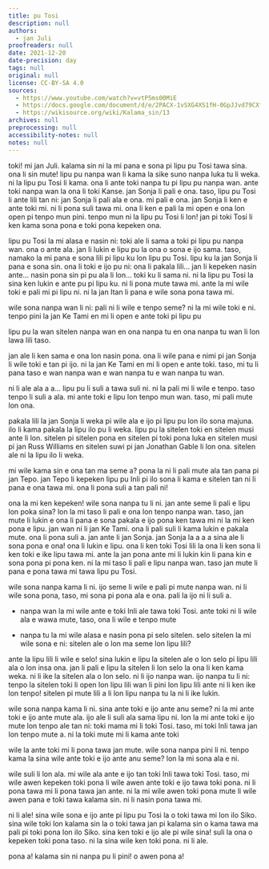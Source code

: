 ```yaml
---
title: pu Tosi
description: null
authors:
  - jan Juli
proofreaders: null
date: 2021-12-20
date-precision: day
tags: null
original: null
license: CC-BY-SA 4.0
sources:
  - https://www.youtube.com/watch?v=vtP5ms00MiE
  - https://docs.google.com/document/d/e/2PACX-1vSXG4XS1fH-0GpJJvd79CXfvPXCXi5_Fb-2Grm1cqa0RDoJS54GY6DZvSOFWUpFB3Cn4gUhz0k2qpfL/pub
  - https://wikisource.org/wiki/Kalama_sin/13
archives: null
preprocessing: null
accessibility-notes: null
notes: null
---
```


toki! mi jan Juli. kalama sin ni la mi pana e sona pi lipu pu Tosi tawa sina. ona li sin mute! lipu pu nanpa wan li kama la sike suno nanpa luka tu li weka. ni la lipu pu Tosi li kama. ona li ante toki nanpa tu pi lipu pu nanpa wan. ante toki nanpa wan la ona li toki Kanse. jan Sonja li pali e ona. taso, lipu pu Tosi li ante lili tan ni: jan Sonja li pali ala e ona. mi pali e ona. jan Sonja li ken e ante toki mi. ni li pona suli tawa mi. ona li ken e pali la mi open e ona lon open pi tenpo mun pini. tenpo mun ni la lipu pu Tosi li lon! jan pi toki Tosi li ken kama sona pona e toki pona kepeken ona.

lipu pu Tosi la mi alasa e nasin ni: toki ale li sama a toki pi lipu pu nanpa wan. ona o ante ala. jan li lukin e lipu pu la ona o sona e ijo sama. taso, namako la mi pana e sona lili pi lipu ku lon lipu pu Tosi. lipu ku la jan Sonja li pana e sona sin. ona li toki e ijo pu ni: ona li pakala lili... jan li kepeken nasin ante... nasin pona sin pi pu ala li lon... toki ku li sama ni. ni la lipu pu Tosi la sina ken lukin e ante pu pi lipu ku. ni li pona mute tawa mi. ante la mi wile toki e pali mi pi lipu ni. ni la jan Itan li pana e wile sona pona tawa mi.

wile sona nanpa wan li ni: pali ni li wile e tenpo seme? ni la mi wile toki e ni. tenpo pini la jan Ke Tami en mi li open e ante toki pi lipu pu

lipu pu la wan sitelen nanpa wan en ona nanpa tu en ona nanpa tu wan li lon lawa lili taso.

jan ale li ken sama e ona lon nasin pona. ona li wile pana e nimi pi jan Sonja li wile toki e tan pi ijo. ni la jan Ke Tami en mi li open e ante toki. taso, mi tu li pana taso e wan nanpa wan e wan nanpa tu e wan nanpa tu wan.

ni li ale ala a a... lipu pu li suli a tawa suli ni. ni la pali mi li wile e tenpo. taso tenpo li suli a ala. mi ante toki e lipu lon tenpo mun wan. taso, mi pali mute lon ona.

pakala lili la jan Sonja li weka pi wile ala e ijo pi lipu pu lon ilo sona majuna. ilo li kama pakala la lipu ilo pu li weka. lipu pu la sitelen toki en sitelen musi ante li lon. sitelen pi sitelen pona en sitelen pi toki pona luka en sitelen musi pi jan Russ Williams en sitelen suwi pi jan Jonathan Gable li lon ona. sitelen ale ni la lipu ilo li weka.

mi wile kama sin e ona tan ma seme a? pona la ni li pali mute ala tan pana pi jan Tepo. jan Tepo li kepeken lipu pu Inli pi ilo sona li kama e sitelen tan ni li pana e ona tawa mi. ona li pona suli a tan pali ni!

ona la mi ken kepeken! wile sona nanpa tu li ni. jan ante seme li pali e lipu lon poka sina? lon la mi taso li pali e ona lon tenpo nanpa wan. taso, jan mute li lukin e ona li pana e sona pakala e ijo pona ken tawa mi ni la mi ken pona e lipu. jan wan ni li jan Ke Tami. ona li pali suli li kama lukin e pakala mute. ona li pona suli a. jan ante li jan Sonja. jan Sonja la a a a sina ale li sona pona e ona! ona li lukin e lipu. ona li ken toki Tosi lili la ona li ken sona li ken toki e ike lipu tawa mi. ante la jan pona ante mi li lukin kin li pana kin e sona pona pi pona ken. ni la mi taso li pali e lipu nanpa wan. taso jan mute li pana e pona tawa mi tawa lipu pu Tosi.

wile sona nanpa kama li ni. ijo seme li wile e pali pi mute nanpa wan. ni li wile sona pona, taso, mi sona pi pona ala e ona. pali la ijo ni li suli a.

* nanpa wan la mi wile ante e toki Inli ale tawa toki Tosi. ante toki ni li wile ala e wawa mute, taso, ona li wile e tenpo mute

* nanpa tu la mi wile alasa e nasin pona pi selo sitelen. selo sitelen la mi wile sona e ni: sitelen ale o lon ma seme lon lipu lili?

ante la lipu lili li wile e selo! sina lukin e lipu la sitelen ale o lon selo pi lipu lili ala o lon insa ona. jan li pali e lipu la sitelen li lon selo la ona li ken kama weka. ni li ike la sitelen ala o lon selo. ni li ijo nanpa wan. ijo nanpa tu li ni: tenpo la sitelen toki li open lon lipu lili wan li pini lon lipu lili ante ni li ken ike lon tenpo! sitelen pi mute lili a li lon lipu nanpa tu la ni li ike lukin.

wile sona nanpa kama li ni. sina ante toki e ijo ante anu seme? ni la mi ante toki e ijo ante mute ala. ijo ale li suli ala sama lipu ni. lon la mi ante toki e ijo mute lon tenpo ale tan ni: toki mama mi li toki Tosi. taso, mi toki Inli tawa jan lon tenpo mute a. ni la toki mute mi li kama ante toki

wile la ante toki mi li pona tawa jan mute. wile sona nanpa pini li ni. tenpo kama la sina wile ante toki e ijo ante anu seme? lon la mi sona ala e ni.

wile suli li lon ala. mi wile ala ante e ijo tan toki Inli tawa toki Tosi. taso, mi wile awen kepeken toki pona li wile awen ante toki e ijo tawa toki pona. ni li pona tawa mi li pona tawa jan ante. ni la mi wile awen toki pona mute li wile awen pana e toki tawa kalama sin. ni li nasin pona tawa mi.

ni li ale! sina wile sona e ijo ante pi lipu pu Tosi la o toki tawa mi lon ilo Siko. sina wile toki lon kalama sin la o toki tawa jan pi kalama sin o kama tawa ma pali pi toki pona lon ilo Siko. sina ken toki e ijo ale pi wile sina! suli la ona o kepeken toki pona taso. ni la sina wile ken toki pona. ni li ale.

pona a! kalama sin ni nanpa pu li pini! o awen pona a!